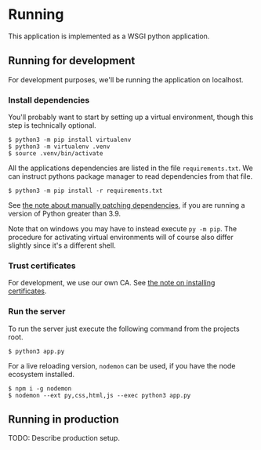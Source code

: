 # Running

This application is implemented as a WSGI python application.

## Running for development

For development purposes, we'll be running the application on localhost.

### Install dependencies

You'll probably want to start by setting up a virtual environment, though this
step is technically optional.

```
$ python3 -m pip install virtualenv
$ python3 -m virtualenv .venv
$ source .venv/bin/activate
```

All the applications dependencies are listed in the file `requirements.txt`. We
can instruct pythons package manager to read dependencies from that file.

```
$ python3 -m pip install -r requirements.txt
```

See [the note about manually patching dependencies](./patching-bottle_sqlite.md),
if you are running a version of Python greater than 3.9.

Note that on windows you may have to instead execute `py -m pip`. The procedure
for activating virtual environments will of course also differ slightly since
it's a different shell.

### Trust certificates

For development, we use our own CA. See [the note on installing certificates](./certificates.md).

### Run the server

To run the server just execute the following command from the projects root.

```
$ python3 app.py
```

For a live reloading version, `nodemon` can be used, if you have the node ecosystem installed.

```
$ npm i -g nodemon
$ nodemon --ext py,css,html,js --exec python3 app.py
```

## Running in production

TODO: Describe production setup.
